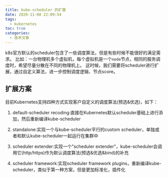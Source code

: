 ```yaml
---
title: kube-scheduler 的扩展
date: 2020-11-08 22:09:54
tags:
  - kubernetes
toc: true
categories:
  - 技术文章
---
```


k8s官方默认的scheduler包含了一些调度算法，但是有些时候不能很好的满足需求。
比如：一台物理机多个虚拟机，每个虚拟机是一个`node`节点，相同的服务调度时，希望尽量分散在不同的物理机上。
这时候，我们需要将scheduler进行扩展，通过自定义算法，进一步控制调度逻辑、节点score。

<!--more-->

## 扩展方案

目前Kubernetes支持四种方式实现客户自定义的调度算法(预选&优选)，如下：

1. default-scheduler recoding:直接在Kubernetes默认scheduler基础上进行添加，然后重新编译kube-scheduler

2. standalone:实现一个与kube-scheduler平行的custom scheduler，单独或者和默认kube-scheduler一起运行在集群中

3. scheduler extender:实现一个"scheduler extender"，kube-scheduler会调用它(http/https)作为默认调度算法(预选&优选&bind)的补充

4. scheduler framework:实现scheduler framework plugins，重新编译kube-scheduler，类似于第一种方案，但是更加标准化，插件化

